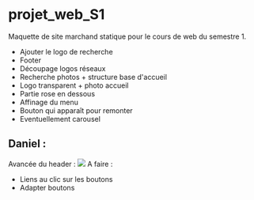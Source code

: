 # projet_web_S1
Maquette de site marchand statique pour le cours de web du semestre 1.

<ul>
    <li> Ajouter le logo de recherche</li>
    <li> Footer </li>
    <li> Découpage logos réseaux </li>
    <li> Recherche photos + structure base d'accueil </li>
    <li> Logo transparent + photo accueil </li>
    <li> Partie rose en dessous </li>
    <li> Affinage du menu </li>
    <li> Bouton qui apparaît pour remonter </li>
    <li> Eventuellement carousel </li>
</ul>

<h2> Daniel : </h2>
Avancée du header :
<img src="https://i.ibb.co/G0TF9hh/Screenshot-12.png">
A faire : 
<ul>
    <li> Liens au clic sur les boutons </li>
    <li> Adapter boutons </li>
</ul>